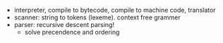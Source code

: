 - interpreter, compile to bytecode, compile to machine code, translator
- scanner: string to tokens (lexeme). context free grammer
- parser: recursive descent parsing!
  - solve precendence and ordering